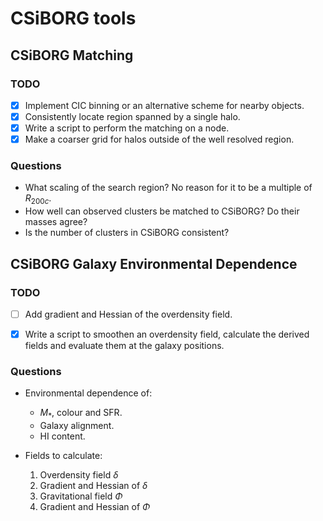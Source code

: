 # CSiBORG tools

## CSiBORG Matching

### TODO
- [x] Implement CIC binning or an alternative scheme for nearby objects.
- [x] Consistently locate region spanned by a single halo.
- [x] Write a script to perform the matching on a node.
- [x] Make a coarser grid for halos outside of the well resolved region.

### Questions
- What scaling of the search region? No reason for it to be a multiple of $R_{200c}$.
- How well can observed clusters be matched to CSiBORG? Do their masses agree?
- Is the number of clusters in CSiBORG consistent?


## CSiBORG Galaxy Environmental Dependence

### TODO
- [ ] Add gradient and Hessian of the overdensity field.
- [x] Write a script to smoothen an overdensity field, calculate the derived fields and evaluate them at the galaxy positions.


### Questions
- Environmental dependence of:
  - $M_*$, colour and SFR.
  - Galaxy alignment.
  - HI content.

- Fields to calculate:
    1. Overdensity field $\delta$
    2. Gradient and Hessian of $\delta$
    3. Gravitational field $\Phi$
    4. Gradient and Hessian of $\Phi$
